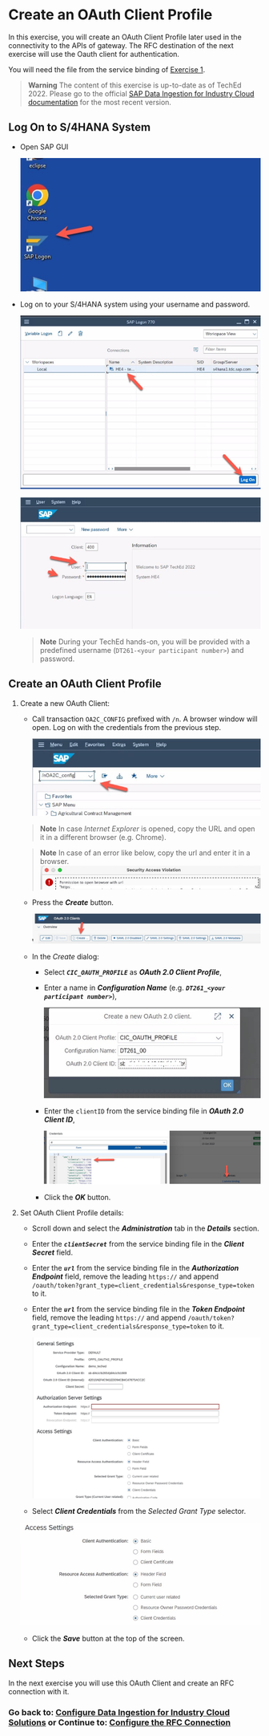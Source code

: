 # Create an OAuth Client Profile 
In this exercise, you will create an OAuth Client Profile later used in the connectivity to the APIs of gateway. 
The RFC destination of the next exercise will use the Oauth client for authentication. 

You will need the file from the service binding of [Exercise 1](../ex1/README.md#enable-access-to-data-ingestion-di-for-industry-cloud-solutions-apis).

> **Warning**
> The content of this exercise is up-to-date as of TechEd 2022. Please go to the official [SAP Data Ingestion for Industry Cloud documentation](https://help.sap.com/docs/DI_ICS/925366f331c54ee88e2b61ddae0be9fc/88da41cc955e49f1b7080e882bae36d4.html?locale=en-US) for the most recent version.

## Log On to S/4HANA System

- Open SAP GUI

    ![](images/EX4_8.jpg)

- Log on to your S/4HANA system using your username and password.

   ![](images/EX4_9.jpg)

   ![](images/EX4_10.jpg)

   > **Note**
   > During your TechEd hands-on, you will be provided with a predefined username (`DT261-<your participant number>`) and password.

## Create an OAuth Client Profile

1. Create a new OAuth Client:

   - Call transaction `OA2C_CONFIG` prefixed with `/n`. A browser window will open. Log on with the credentials from the previous step. 

      ![](images/EX4_11.jpg)
      
   > **Note**
   > In case *Internet Explorer* is opened, copy the URL and open it in a different browser (e.g. Chrome).

   > **Note**
   > In case of an error like below, copy the url and enter it in a browser.
      ![](images/teched_error1.jpg)

   - Press the ***Create*** button.

      ![](images/EX4_2.jpg)

   - In the *Create* dialog:
      - Select ***`CIC_OAUTH_PROFILE`*** as ***OAuth 2.0 Client Profile***,
      - Enter a name in ***Configuration Name*** (e.g. ***`DT261_<your participant number>`***),

        ![](images/EX4_5.jpg)

      - Enter the `clientID` from the service binding file in ***OAuth 2.0 Client ID***,

         ![](images/EX4_3.jpg) 

      - Click the ***OK*** button.

2. Set OAuth Client Profile details:

   - Scroll down and select the ***Administration*** tab in the ***Details*** section.

   - Enter the ***`clientSecret`*** from the service binding file in the ***Client Secret*** field.

   - Enter the ***`url`*** from the service binding file in the ***Authorization Endpoint*** field, remove the leading `https://` and append `/oauth/token?grant_type=client_credentials&response_type=token` to it.

   - Enter the ***`url`*** from the service binding file in the ***Token Endpoint*** field, remove the leading `https://` and append `/oauth/token?grant_type=client_credentials&response_type=token` to it.

     ![](images/teched6.jpg)

   - Select ***Client Credentials*** from the *Selected Grant Type* selector.

    ![](images/EX4_7.jpg)
   
   - Click the ***Save*** button at the top of the screen.

## Next Steps

In the next exercise you will use this OAuth Client and create an RFC connection with it.

### Go back to: [**Configure Data Ingestion for Industry Cloud Solutions**](../ex2/README.md) or Continue to: [**Configure the RFC Connection**](../ex5/README.md)
